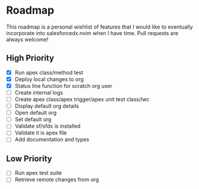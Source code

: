 # Roadmap

This roadmap is a personal wishlist of features that I would like to eventually
incorporate into salesforcedx.nvim when I have time. Pull requests are always
welcome!

## High Priority

- [x] Run apex class/method test
- [x] Deploy local changes to org
- [x] Status line function for scratch org user
- [ ] Create internal logs
- [ ] Create apex class/apex trigger/apex unit test class/lwc
- [ ] Display default org details
- [ ] Open default org
- [ ] Set default org
- [ ] Validate sf/sfdx is installed
- [ ] Validate it is apex file
- [ ] Add documentation and types

## Low Priority

- [ ] Run apex test suite
- [ ] Retrieve remote changes from org
